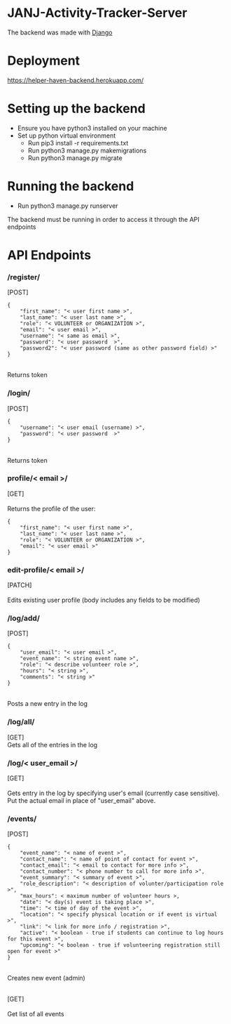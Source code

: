 # JANJ-Activity-Tracker-Server
The backend was made with [Django](https://www.djangoproject.com/)

# Deployment
https://helper-haven-backend.herokuapp.com/

# Setting up the backend
- Ensure you have python3 installed on your machine
- Set up python virtual environment
    - Run pip3 install -r requirements.txt
    - Run python3 manage.py makemigrations 
    - Run python3 manage.py migrate

# Running the backend
- Run python3 manage.py runserver

The backend must be running in order to access it through the API endpoints

# API Endpoints

<h3>
/register/
</h3>

[POST] 
<br>
```
{
    "first_name": "< user first name >",
    "last_name": "< user last name >",
    "role": "< VOLUNTEER or ORGANIZATION >",
    "email": "< user email >",
    "username": "< same as email >",
    "password": "< user password  >",
    "password2": "< user password (same as other password field) >"
}
```
<br>
Returns token

<h3>
/login/
</h3>

[POST] 
<br>
```
{
    "username": "< user email (username) >",
    "password": "< user password  >"
}
```
<br>
Returns token

<h3>
profile/< email >/
</h3>

[GET] 
<br>
<br>
Returns the profile of the user:
<br>
```
{
    "first_name": "< user first name >",
    "last_name": "< user last name >",
    "role": "< VOLUNTEER or ORGANIZATION >",
    "email": "< user email >"
}
```

<h3>
edit-profile/< email >/
</h3>

[PATCH] 
<br>
<br>
Edits existing user profile (body includes any fields to be modified)

<h3>
/log/add/
</h3>

[POST] 
<br>
```
{
    "user_email": "< user email >",
    "event_name": "< string event name >",
    "role": "< describe volunteer role >",
    "hours": "< string >",
    "comments": "< string >"
}
```
<br>
Posts a new entry in the log

<h3>
/log/all/
</h3>

[GET] 
<br>
Gets all of the entries in the log

<h3>
/log/< user_email >/
</h3>

[GET] 
<br>
<br>
Gets entry in the log by specifying user's email (currently case sensitive). Put the actual email in place of "user_email" above.

<h3>
/events/
</h3>

[POST] 
<br>
```
{
    "event_name": "< name of event >",
    "contact_name": "< name of point of contact for event >",
    "contact_email": "< email to contact for more info >",
    "contact_number": "< phone number to call for more info >",
    "event_summary": "< summary of event >",
    "role_description": "< description of volunter/participation role >",
    "max_hours": < maximum number of volunteer hours >,
    "date": "< day(s) event is taking place >",
    "time": "< time of day of the event >",
    "location": "< specify physical location or if event is virtual >",
    "link": "< link for more info / registration >",
    "active": "< boolean - true if students can continue to log hours for this event >",
    "upcoming": "< boolean - true if volunteering registration still open for event >"
}
```
<br>
Creates new event (admin)
<br>
<br>
    
[GET]
<br>
<br>
Get list of all events


